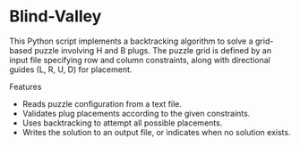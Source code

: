 # Blind-Valley
This Python script implements a backtracking algorithm to solve a grid-based puzzle involving H and B plugs. The puzzle grid is defined by an input file specifying row and column constraints, along with directional guides (L, R, U, D) for placement.

Features
- Reads puzzle configuration from a text file.
- Validates plug placements according to the given constraints.
- Uses backtracking to attempt all possible placements.
- Writes the solution to an output file, or indicates when no solution exists.
